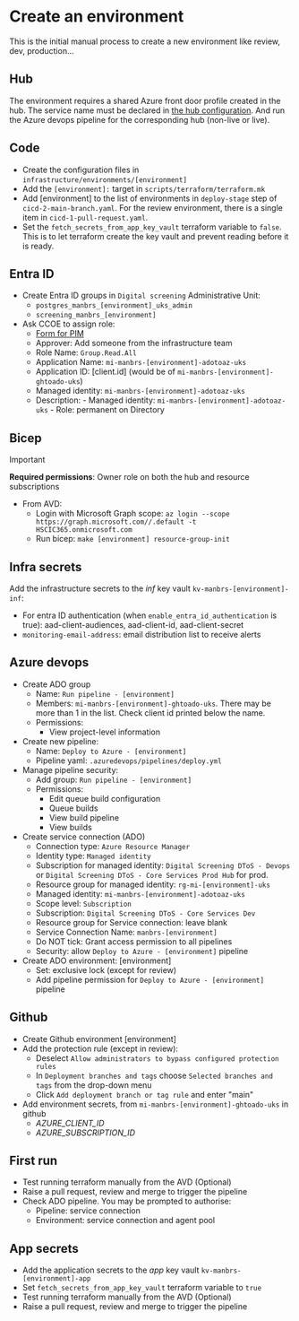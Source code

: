 # Create an environment

This is the initial manual process to create a new environment like review, dev, production...

## Hub

The environment requires a shared Azure front door profile created in the hub. The service name must be declared in [the hub configuration](https://github.com/NHSDigital/dtos-hub/tree/main/infrastructure/environments). And run the Azure devops pipeline for the corresponding hub (non-live or live).

## Code

- Create the configuration files in `infrastructure/environments/[environment]`
- Add the `[environment]:` target in `scripts/terraform/terraform.mk`
- Add [environment] to the list of environments in `deploy-stage` step of `cicd-2-main-branch.yaml`. For the review environment, there is a single item in `cicd-1-pull-request.yaml`.
- Set the `fetch_secrets_from_app_key_vault` terraform variable to `false`. This is to let terraform create the key vault and prevent reading before it is ready.

## Entra ID

- Create Entra ID groups in `Digital screening` Administrative Unit:
  - `postgres_manbrs_[environment]_uks_admin`
  - `screening_manbrs_[environment]`
- Ask CCOE to assign role:
  - [Form for PIM](https://nhsdigitallive.service-now.com/nhs_digital?id=sc_cat_item&sys_id=28f3ab4f1bf3ca1078ac4337b04bcb78&sysparm_category=114fced51bdae1502eee65b9bd4bcbdc)
  - Approver: Add someone from the infrastructure team
  - Role Name: `Group.Read.All`
  - Application Name: `mi-manbrs-[environment]-adotoaz-uks`
  - Application ID: [client.id] (would be of `mi-manbrs-[environment]-ghtoado-uks`)
  - Managed identity: `mi-manbrs-[environment]-adotoaz-uks`
  - Description: - Managed identity: `mi-manbrs-[environment]-adotoaz-uks` - Role: permanent on Directory

## Bicep

> [!IMPORTANT]
> **Required permissions**: Owner role on both the hub and resource subscriptions

- From AVD:
  - Login with Microsoft Graph scope: `az login --scope https://graph.microsoft.com//.default -t HSCIC365.onmicrosoft.com`
  - Run bicep: `make [environment] resource-group-init`

## Infra secrets

Add the infrastructure secrets to the _inf_ key vault `kv-manbrs-[environment]-inf`:

- For entra ID authentication (when `enable_entra_id_authentication` is true): aad-client-audiences, aad-client-id, aad-client-secret
- `monitoring-email-address`: email distribution list to receive alerts

## Azure devops

- Create ADO group
  - Name: `Run pipeline - [environment]`
  - Members: `mi-manbrs-[environment]-ghtoado-uks`. There may be more than 1 in the list. Check client id printed below the name.
  - Permissions:
    - View project-level information
- Create new pipeline:
  - Name: `Deploy to Azure - [environment]`
  - Pipeline yaml: `.azuredevops/pipelines/deploy.yml`
- Manage pipeline security:
  - Add group: `Run pipeline - [environment]`
  - Permissions:
    - Edit queue build configuration
    - Queue builds
    - View build pipeline
    - View builds
- Create service connection (ADO)
  - Connection type: `Azure Resource Manager`
  - Identity type: `Managed identity`
  - Subscription for managed identity: `Digital Screening DToS - Devops` or `Digital Screening DToS - Core Services Prod Hub` for prod.
  - Resource group for managed identity: `rg-mi-[environment]-uks`
  - Managed identity: `mi-manbrs-[environment]-adotoaz-uks`
  - Scope level: `Subscription`
  - Subscription: `Digital Screening DToS - Core Services Dev`
  - Resource group for Service connection: leave blank
  - Service Connection Name: `manbrs-[environment]`
  - Do NOT tick: Grant access permission to all pipelines
  - Security: allow `Deploy to Azure - [environment]` pipeline
- Create ADO environment: [environment]
  - Set: exclusive lock (except for review)
  - Add pipeline permission for `Deploy to Azure - [environment]` pipeline

## Github

- Create Github environment [environment]
- Add the protection rule (except in review):
  - Deselect `Allow administrators to bypass configured protection rules`
  - In `Deployment branches and tags` choose `Selected branches and tags` from the drop-down menu
  - Click `Add deployment branch or tag rule` and enter "main"
- Add environment secrets, from `mi-manbrs-[environment]-ghtoado-uks` in github
  - _AZURE_CLIENT_ID_
  - _AZURE_SUBSCRIPTION_ID_

## First run

- Test running terraform manually from the AVD (Optional)
- Raise a pull request, review and merge to trigger the pipeline
- Check ADO pipeline. You may be prompted to authorise:
  - Pipeline: service connection
  - Environment: service connection and agent pool

## App secrets

- Add the application secrets to the _app_ key vault `kv-manbrs-[environment]-app`
- Set `fetch_secrets_from_app_key_vault` terraform variable to `true`
- Test running terraform manually from the AVD (Optional)
- Raise a pull request, review and merge to trigger the pipeline
